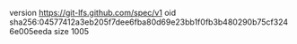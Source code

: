 version https://git-lfs.github.com/spec/v1
oid sha256:04577412a3eb205f7dee6fba80d69e23bb1f0fb3b480290b75cf3246e005eeda
size 1005
